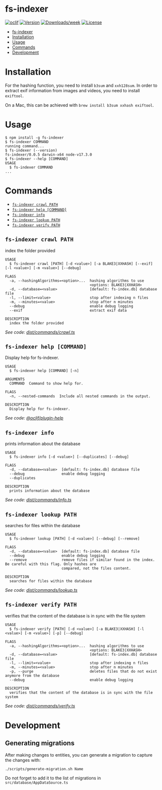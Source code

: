 # fs-indexer

[![oclif](https://img.shields.io/badge/cli-oclif-brightgreen.svg)](https://oclif.io)
[![Version](https://img.shields.io/npm/v/fs-indexer.svg)](https://npmjs.org/package/fs-indexer)
[![Downloads/week](https://img.shields.io/npm/dw/fs-indexer.svg)](https://npmjs.org/package/fs-indexer)
[![License](https://img.shields.io/npm/l/fs-indexer.svg)](https://github.com/hwaterke/fs-indexer/blob/master/package.json)

<!-- toc -->

- [fs-indexer](#fs-indexer)
- [Installation](#installation)
- [Usage](#usage)
- [Commands](#commands)
- [Development](#development)
<!-- tocstop -->

# Installation

For the hashing function, you need to install `b3sum` and `xxh128sum`. In order
to extract exif information from images and videos, you need to install
`exiftool`.

On a Mac, this can be achieved with `brew install b3sum xxhash exiftool`.

# Usage

<!-- usage -->

```sh-session
$ npm install -g fs-indexer
$ fs-indexer COMMAND
running command...
$ fs-indexer (--version)
fs-indexer/0.0.5 darwin-x64 node-v17.3.0
$ fs-indexer --help [COMMAND]
USAGE
  $ fs-indexer COMMAND
...
```

<!-- usagestop -->

# Commands

<!-- commands -->

- [`fs-indexer crawl PATH`](#fs-indexer-crawl-path)
- [`fs-indexer help [COMMAND]`](#fs-indexer-help-command)
- [`fs-indexer info`](#fs-indexer-info)
- [`fs-indexer lookup PATH`](#fs-indexer-lookup-path)
- [`fs-indexer verify PATH`](#fs-indexer-verify-path)

## `fs-indexer crawl PATH`

index the folder provided

```
USAGE
  $ fs-indexer crawl [PATH] [-d <value>] [-a BLAKE3|XXHASH] [--exif] [-l <value>] [-m <value>] [--debug]

FLAGS
  -a, --hashingAlgorithms=<option>...  hashing algorithms to use
                                       <options: BLAKE3|XXHASH>
  -d, --database=<value>               [default: fs-index.db] database file
  -l, --limit=<value>                  stop after indexing n files
  -m, --minutes=<value>                stop after n minutes
  --debug                              enable debug logging
  --exif                               extract exif data

DESCRIPTION
  index the folder provided
```

_See code:
[dist/commands/crawl.ts](https://github.com/hwaterke/fs-indexer/blob/v0.0.5/dist/commands/crawl.ts)_

## `fs-indexer help [COMMAND]`

Display help for fs-indexer.

```
USAGE
  $ fs-indexer help [COMMAND] [-n]

ARGUMENTS
  COMMAND  Command to show help for.

FLAGS
  -n, --nested-commands  Include all nested commands in the output.

DESCRIPTION
  Display help for fs-indexer.
```

_See code:
[@oclif/plugin-help](https://github.com/oclif/plugin-help/blob/v5.1.12/src/commands/help.ts)_

## `fs-indexer info`

prints information about the database

```
USAGE
  $ fs-indexer info [-d <value>] [--duplicates] [--debug]

FLAGS
  -d, --database=<value>  [default: fs-index.db] database file
  --debug                 enable debug logging
  --duplicates

DESCRIPTION
  prints information about the database
```

_See code:
[dist/commands/info.ts](https://github.com/hwaterke/fs-indexer/blob/v0.0.5/dist/commands/info.ts)_

## `fs-indexer lookup PATH`

searches for files within the database

```
USAGE
  $ fs-indexer lookup [PATH] [-d <value>] [--debug] [--remove]

FLAGS
  -d, --database=<value>  [default: fs-index.db] database file
  --debug                 enable debug logging
  --remove                remove files if similar found in the index. Be careful with this flag. Only hashes are
                          compared, not the files content.

DESCRIPTION
  searches for files within the database
```

_See code:
[dist/commands/lookup.ts](https://github.com/hwaterke/fs-indexer/blob/v0.0.5/dist/commands/lookup.ts)_

## `fs-indexer verify PATH`

verifies that the content of the database is in sync with the file system

```
USAGE
  $ fs-indexer verify [PATH] [-d <value>] [-a BLAKE3|XXHASH] [-l <value>] [-m <value>] [-p] [--debug]

FLAGS
  -a, --hashingAlgorithms=<option>...  hashing algorithms to use
                                       <options: BLAKE3|XXHASH>
  -d, --database=<value>               [default: fs-index.db] database file
  -l, --limit=<value>                  stop after indexing n files
  -m, --minutes=<value>                stop after n minutes
  -p, --purge                          deletes files that do not exist anymore from the database
  --debug                              enable debug logging

DESCRIPTION
  verifies that the content of the database is in sync with the file system
```

_See code:
[dist/commands/verify.ts](https://github.com/hwaterke/fs-indexer/blob/v0.0.5/dist/commands/verify.ts)_

<!-- commandsstop -->

# Development

## Generating migrations

After making changes to entities, you can generate a migration to capture the
changes with:

```shell
./scripts/generate-migration.sh Name
```

Do not forget to add it to the list of migrations in
`src/database/AppDataSource.ts`
